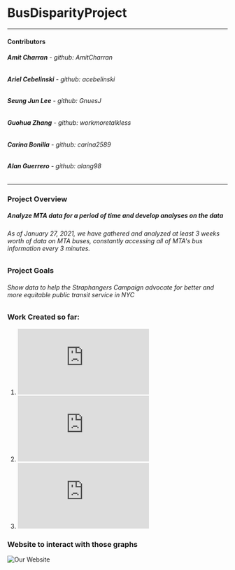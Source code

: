 # **BusDisparityProject**
---
#### Contributors
###### **Amit Charran** - github: AmitCharran
###### **Ariel Cebelinski** - github: acebelinski
###### **Seung Jun Lee** - github: GnuesJ
###### **Guohua Zhang** - github: workmoretalkless
###### **Carina Bonilla** - github: carina2589
###### **Alan Guerrero** - github: alang98
---
### Project Overview
##### Analyze MTA data for a period of time and develop analyses on the data
###### As of January 27, 2021, we have gathered and analyzed at least 3 weeks worth of data on MTA buses, constantly accessing all of MTA's bus information every 3 minutes.

### Project Goals
###### Show data to help the Straphangers Campaign advocate for better and more equitable public transit service in NYC

### Work Created so far:
1. ![Average Bus Ridership](https://github.com/AmitCharran/BusDisparityProject/blob/main/Website/HTML_file_links/Average_Value_Scatter_plot.html)
2. ![Highest Recorded Ridership per bus](https://github.com/AmitCharran/BusDisparityProject/blob/main/Website/HTML_file_links/Highest_Value_Scatter_plot.html)
3. ![Passenger Count on Bus by Borough Every 5 minutes](https://github.com/AmitCharran/BusDisparityProject/blob/main/Website/HTML_file_links/bar_chart.html)

### Website to interact with those graphs
![Our Website](https://competent-shirley-f88574.netlify.app/)




